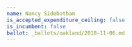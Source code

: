 ```yaml
---
name: Nancy Sidebotham
is_accepted_expenditure_ceiling: false
is_incumbent: false
ballot: _ballots/oakland/2018-11-06.md
---
```

